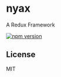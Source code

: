 # nyax

A Redux Framework

[![npm version](https://img.shields.io/npm/v/nyax.svg)](https://www.npmjs.com/package/nyax)

## License

MIT
